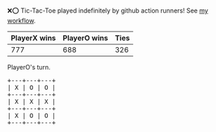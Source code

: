 :x::o: Tic-Tac-Toe played indefinitely by github action runners! See [my workflow](.github/workflows/play.yaml).

|PlayerX wins|PlayerO wins|Ties|
|-|-|-|
|777|688|326|

PlayerO's turn.

<pre>
+---+---+---+
| X | O | O |
+---+---+---+
| X | X | X |
+---+---+---+
| X | O | O |
+---+---+---+
</pre>